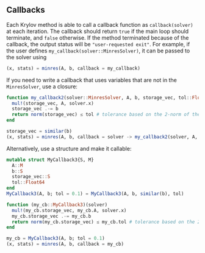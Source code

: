 ## Callbacks

Each Krylov method is able to call a callback function as `callback(solver)` at each iteration. The callback should return `true` if the main loop should terminate, and `false` otherwise.
If the method terminated because of the callback, the output status will be `"user-requested exit"`.
For example, if the user defines `my_callback(solver::MinresSolver)`, it can be passed to the solver using

```julia
(x, stats) = minres(A, b, callback = my_callback)
```

If you need to write a callback that uses variables that are not in the `MinresSolver`, use a closure:

```julia
function my_callback2(solver::MinresSolver, A, b, storage_vec, tol::Float64)
  mul!(storage_vec, A, solver.x)
  storage_vec .-= b
  return norm(storage_vec) ≤ tol # tolerance based on the 2-norm of the residual
end

storage_vec = similar(b)
(x, stats) = minres(A, b, callback = solver -> my_callback2(solver, A, b, storage_vec, 0.1))
```

Alternatively, use a structure and make it callable:

```julia
mutable struct MyCallback3{S, M}
  A::M
  b::S
  storage_vec::S
  tol::Float64
end
MyCallback3(A, b; tol = 0.1) = MyCallback3(A, b, similar(b), tol)

function (my_cb::MyCallback3)(solver)
  mul!(my_cb.storage_vec, my_cb.A, solver.x)
  my_cb.storage_vec .-= my_cb.b
  return norm(my_cb.storage_vec) ≤ my_cb.tol # tolerance based on the 2-norm of the residual
end

my_cb = MyCallback3(A, b; tol = 0.1)
(x, stats) = minres(A, b, callback = my_cb)
```
